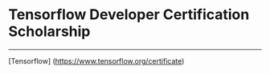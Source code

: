 # Tensorflow Developer Certification Scholarship

---

[Tensorflow] (https://www.tensorflow.org/certificate)
